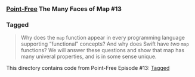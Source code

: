 ### [Point-Free](https://www.pointfree.co) The Many Faces of Map #13

### Tagged

> Why does the `map` function appear in every programming language supporting “functional” concepts? And why does Swift have _two_ `map` functions? We will answer these questions and show that map has many univeral properties, and is in some sense unique.

This directory contains code from Point-Free Episode #13:
[Tagged](https://www.pointfree.co/episodes/ep13-the-many-faces-of-map)
